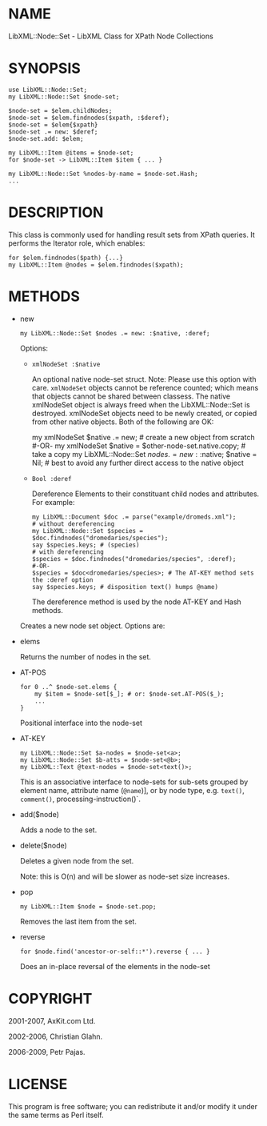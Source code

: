 NAME
====

LibXML::Node::Set - LibXML Class for XPath Node Collections

SYNOPSIS
========

    use LibXML::Node::Set;
    my LibXML::Node::Set $node-set;

    $node-set = $elem.childNodes;
    $node-set = $elem.findnodes($xpath, :$deref);
    $node-set = $elem{$xpath}
    $node-set .= new: $deref;
    $node-set.add: $elem;

    my LibXML::Item @items = $node-set;
    for $node-set -> LibXML::Item $item { ... }

    my LibXML::Node::Set %nodes-by-name = $node-set.Hash;
    ...

DESCRIPTION
===========

This class is commonly used for handling result sets from XPath queries. It performs the Iterator role, which enables:

    for $elem.findnodes($path) {...}
    my LibXML::Item @nodes = $elem.findnodes($xpath);

METHODS
=======

  * new

        my LibXML::Node::Set $nodes .= new: :$native, :deref;

    Options:

      * `xmlNodeSet :$native`

        An optional native node-set struct. Note: Please use this option with care. `xmlNodeSet` objects cannot be reference counted; which means that objects cannot be shared between classess. The native xmlNodeSet object is always freed when the LibXML::Node::Set is destroyed. xmlNodeSet objects need to be newly created, or copied from other native objects. Both of the following are OK:

        my xmlNodeSet $native .= new; # create a new object from scratch #-OR- my xmlNodeSet $native = $other-node-set.native.copy; # take a copy my LibXML::Node::Set $nodes .= new: :$native; $native = Nil; # best to avoid any further direct access to the native object

      * `Bool :deref`

        Dereference Elements to their constituant child nodes and attributes. For example:

            my LibXML::Document $doc .= parse("example/dromeds.xml");
            # without dereferencing
            my LibXML::Node::Set $species = $doc.findnodes("dromedaries/species");
            say $species.keys; # (species)
            # with dereferencing
            $species = $doc.findnodes("dromedaries/species", :deref);
            #-OR-
            $species = $doc<dromedaries/species>; # The AT-KEY method sets the :deref option
            say $species.keys; # disposition text() humps @name)

        The dereference method is used by the node AT-KEY and Hash methods.

    Creates a new node set object. Options are:

  * elems

    Returns the number of nodes in the set.

  * AT-POS

        for 0 ..^ $node-set.elems {
            my $item = $node-set[$_]; # or: $node-set.AT-POS($_);
            ...
        }

    Positional interface into the node-set

  * AT-KEY

        my LibXML::Node::Set $a-nodes = $node-set<a>;
        my LibXML::Node::Set $b-atts = $node-set<@b>;
        my LibXML::Text @text-nodes = $node-set<text()>;

    This is an associative interface to node-sets for sub-sets grouped by element name, attribute name (`@name`)], or by node type, e.g. `text()`, `comment()`, processing-instruction()`.

  * add($node)

    Adds a node to the set.

  * delete($node)

    Deletes a given node from the set.

    Note: this is O(n) and will be slower as node-set size increases.

  * pop

        my LibXML::Item $node = $node-set.pop;

    Removes the last item from the set.

  * reverse

        for $node.find('ancestor-or-self::*').reverse { ... }

    Does an in-place reversal of the elements in the node-set

COPYRIGHT
=========

2001-2007, AxKit.com Ltd.

2002-2006, Christian Glahn.

2006-2009, Petr Pajas.

LICENSE
=======

This program is free software; you can redistribute it and/or modify it under the same terms as Perl itself.

